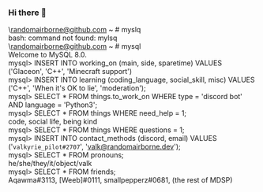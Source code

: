 ### Hi there 👋


\randomairborne@github.com ~ # myslq\
bash: command not found: mylsq\
\randomairborne@github.com ~ # mysql\
Welcome to MySQL 8.0.\
mysql> INSERT INTO working_on (main, side, sparetime) VALUES ('Glaceon', 'C++', 'Minecraft support')\
mysql> INSERT INTO learning (coding_language, social_skill, misc) VALUES ('C++', 'When it's OK to lie', 'moderation');\
mysql> SELECT * FROM things.to_work_on WHERE type = 'discord bot' AND language = 'Python3';\
mysql> SELECT * FROM things WHERE need_help = 1;\
code, social life, being kind\
mysql> SELECT * FROM things WHERE questions = 1;\
mysql> INSERT INTO contact_methods (discord, email) VALUES ('`valkyrie_pilot#2707`', '[valk@randomairborne.dev](mailto:valk@randomairborne.dev)');\
mysql> SELECT * FROM pronouns;\
he/she/they/it/object/valk\
mysql> SELECT * FROM friends;\
Aqawma#3113, [Weeb]#0111, smallpepperz#0681, (the rest of MDSP)
